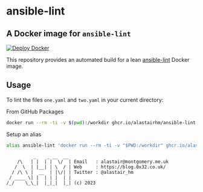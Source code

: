 # ansible-lint

## A Docker image for `ansible-lint`

[![Deploy Docker](https://github.com/alastairhm/ansible-lint/actions/workflows/deploy.yml/badge.svg)](https://github.com/alastairhm/ansible-lint/actions/workflows/deploy.yml)

This repository provides an automated build for a lean [ansible-lint](https://ansible-lint.readthedocs.io/) Docker image.

## Usage

To lint the files `one.yaml` and `two.yaml` in your current directory:

From GitHub Packages

```bash
docker run --rm -ti -v $(pwd):/workdir ghcr.io/alastairhm/ansible-lint ./one.yaml ./two.yaml
```

Setup an alias

```bash
alias ansible-lint 'docker run --rm -ti -v "$PWD:/workdir" ghcr.io/alastairhm/ansible-lint'
```

```text
          _    _ __  __ 
    /\   | |  | |  \/  | Email   : alastair@montgomery.me.uk
   /  \  | |__| | \  / | Web     : https://blog.0x32.co.uk/
  / /\ \ |  __  | |\/| | Twitter : @alastair_hm
 / ____ \| |  | | |  | |
/_/    \_\_|  |_|_|  |_| (c) 2023
```
